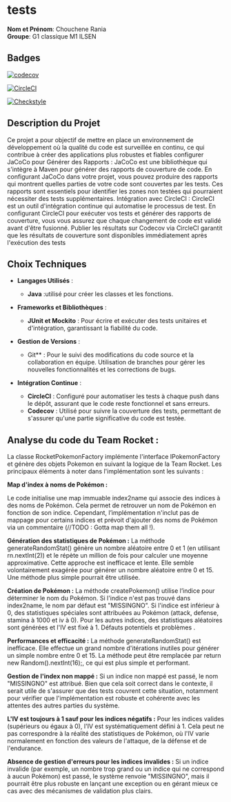 # tests

**Nom et Prénom**: Chouchene Rania  
**Groupe**: G1 classique M1 ILSEN 
## Badges

[![codecov](https://codecov.io/github/raniaChouchene/ceri-m1-techniques-de-test/graph/badge.svg?token=OGF8K4SKOT)](https://codecov.io/github/raniaChouchene/ceri-m1-techniques-de-test)

[![CircleCI](https://dl.circleci.com/status-badge/img/circleci/8xP7i7kutk8fowA52YizE3/5vTXjkExPP9eLTud7TA2wA/tree/master.svg?style=svg)](https://dl.circleci.com/status-badge/redirect/circleci/8xP7i7kutk8fowA52YizE3/5vTXjkExPP9eLTud7TA2wA/tree/master)

[![Checkstyle](https://img.shields.io/badge/Checkstyle-passed-brightgreen)](https://circleci.com/gh/Rania2245/ceri-m1-techniques-de-test/tree/main)

## Description du Projet

Ce projet a pour objectif de mettre en place un environnement de développement où la qualité du code est surveillée en continu, ce qui contribue à créer des applications plus robustes et fiables
configurer JaCoCo pour Générer des Rapports :
JaCoCo est une bibliothèque qui s'intègre à Maven pour générer des rapports de couverture de code. En configurant JaCoCo dans votre projet, vous pouvez produire des rapports qui montrent quelles parties de votre code sont couvertes par les tests. Ces rapports sont essentiels pour identifier les zones non testées qui pourraient nécessiter des tests supplémentaires.
Intégration avec CircleCI :
CircleCI est un outil d'intégration continue qui automatise le processus de test. En configurant CircleCI pour exécuter vos tests et générer des rapports de couverture, vous vous assurez que chaque changement de code est validé avant d'être fusionné. Publier les résultats sur Codecov via CircleCI garantit que les résultats de couverture sont disponibles immédiatement après l'exécution des tests


## Choix Techniques

- **Langages Utilisés** : 
  - **Java** :utilisé pour créer les classes et les fonctions.
 
 

- **Frameworks et Bibliothèques** : 

  - **JUnit et Mockito** : Pour écrire et exécuter des tests unitaires et d'intégration, garantissant la fiabilité du code.

- **Gestion de Versions** : 
  - Git** : Pour le suivi des modifications du code source et la collaboration en équipe. Utilisation de branches pour gérer les nouvelles fonctionnalités et les corrections de bugs.

- **Intégration Continue** : 
  - **CircleCI** : Configuré pour automatiser les tests à chaque push dans le dépôt, assurant que le code reste fonctionnel et sans erreurs.
  - **Codecov** : Utilisé pour suivre la couverture des tests, permettant de s'assurer qu'une partie significative du code est testée.
 
    


## Analyse du code du Team Rocket :
La classe RocketPokemonFactory implémente l'interface IPokemonFactory et génère des objets Pokemon en suivant la logique de la Team Rocket. Les principaux éléments à noter dans l'implémentation sont les suivants :


**Map d'index à noms de Pokémon :**

Le code initialise une map immuable index2name qui associe des indices à des noms de Pokémon. Cela permet de retrouver un nom de Pokémon en fonction de son indice.
Cependant, l’implémentation n'inclut pas de mappage pour certains indices et prévoit d'ajouter des noms de Pokémon via un commentaire (//TODO : Gotta map them all !).

 **Génération des statistiques de Pokémon :**
La méthode generateRandomStat() génère un nombre aléatoire entre 0 et 1 (en utilisant rn.nextInt(2)) et le répète un million de fois pour calculer une moyenne approximative. Cette approche est inefficace et lente. Elle semble volontairement exagérée pour générer un nombre aléatoire entre 0 et 15. Une méthode plus simple pourrait être utilisée.

 **Création de Pokémon :**
La méthode createPokemon() utilise l’indice pour déterminer le nom du Pokémon. Si l'indice n'est pas trouvé dans index2name, le nom par défaut est "MISSINGNO".
Si l'indice est inférieur à 0, des statistiques spéciales sont attribuées au Pokémon (attack, defense, stamina à 1000 et iv à 0).
Pour les autres indices, des statistiques aléatoires sont générées et l'IV est fixé à 1.
Défauts potentiels et problèmes .

**Performances et efficacité :**
La méthode generateRandomStat() est inefficace. Elle effectue un grand nombre d'itérations inutiles pour générer un simple nombre entre 0 et 15. La méthode peut être remplacée par return new Random().nextInt(16);, ce qui est plus simple et performant.

**Gestion de l'index non mappé :**
Si un indice non mappé est passé, le nom "MISSINGNO" est attribué. Bien que cela soit correct dans le contexte, il serait utile de s'assurer que des tests couvrent cette situation, notamment pour vérifier que l'implémentation est robuste et cohérente avec les attentes des autres parties du système.

**L'IV est toujours à 1 sauf pour les indices négatifs :**
Pour les indices valides (supérieurs ou égaux à 0), l'IV est systématiquement défini à 1. Cela peut ne pas correspondre à la réalité des statistiques de Pokémon, où l'IV varie normalement en fonction des valeurs de l'attaque, de la défense et de l'endurance.

**Absence de gestion d'erreurs pour les indices invalides :**
Si un indice invalide (par exemple, un nombre trop grand ou un indice qui ne correspond à aucun Pokémon) est passé, le système renvoie "MISSINGNO", mais il pourrait être plus robuste en lançant une exception ou en gérant mieux ce cas avec des mécanismes de validation plus clairs.

